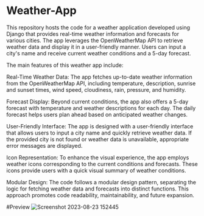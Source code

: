 # Weather-App

This repository hosts the code for a weather application developed using Django that provides real-time weather information and forecasts for various cities. The app leverages the OpenWeatherMap API to retrieve weather data and display it in a user-friendly manner. Users can input a city's name and receive current weather conditions and a 5-day forecast.

The main features of this weather app include:

Real-Time Weather Data: The app fetches up-to-date weather information from the OpenWeatherMap API, including temperature, description, sunrise and sunset times, wind speed, cloudiness, rain, pressure, and humidity.

Forecast Display: Beyond current conditions, the app also offers a 5-day forecast with temperature and weather descriptions for each day. The daily forecast helps users plan ahead based on anticipated weather changes.

User-Friendly Interface: The app is designed with a user-friendly interface that allows users to input a city name and quickly retrieve weather data. If the provided city is not found or weather data is unavailable, appropriate error messages are displayed.

Icon Representation: To enhance the visual experience, the app employs weather icons corresponding to the current conditions and forecasts. These icons provide users with a quick visual summary of weather conditions.

Modular Design: The code follows a modular design pattern, separating the logic for fetching weather data and forecasts into distinct functions. This approach promotes code readability, maintainability, and future expansion.

#Preview
![Screenshot 2023-08-23 152445](https://github.com/ShyHasVan/Weather-App/assets/142844565/8c640bf5-12a9-4991-9407-8262bb8f5687)
